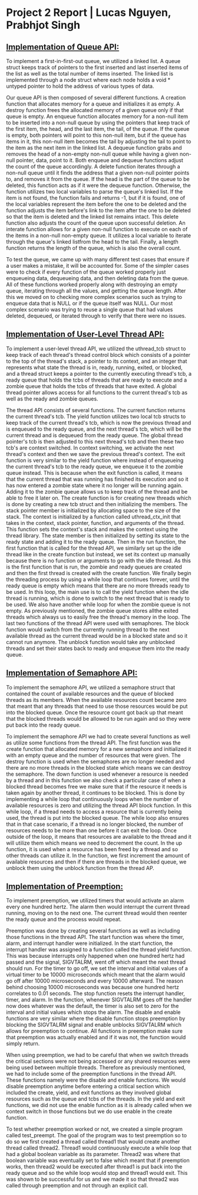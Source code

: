 # <b>Project 2 Report | Lucas Nguyen, Prabhjot Singh</b>

## <u>Implementation of Queue API:</u>

To implement a first-in-first-out queue, we utilized a linked list. 
A queue struct keeps track of pointers to the first inserted and last inserted 
items of the list as well as the total number of items inserted. The linked list
is implemented through a node struct where each node holds a void * untyped 
pointer to hold the address of various types of data.

Our queue API is then composed of several different functions. A creation
function that allocates memory for a queue and initializes it as empty. A 
destroy function frees the allocated memory of a given queue only if that queue
is empty. An enqueue function allocates memory for a non-null item to be 
inserted into a non-null queue by using the pointers that keep track of the
first item, the head, and the last item, the tail, of the queue. If the queue is
empty, both pointers will point to this non-null item, but if the queue has 
items in it, this non-null item becomes the tail by adjusting the tail to point
to the item as the next item in the linked list. A dequeue function grabs and 
removes the head of a non-empty non-null queue while having a given non-null 
pointer, data, point to it. Both enqueue and dequeue functions adjust the count 
of the queue accordingly. A delete function iterates through a non-null queue 
until it finds the address that a given non-null pointer points to, and removes 
it from the queue. If the head is the part of the queue to be deleted, this 
function acts as if it were the dequeue function. Otherwise, the function 
utilizes two local variables to parse the queue's linked list. If the item is 
not found, the function fails and returns -1, but if it is found, one of the 
local variables represent the item before the one to be deleted and the function 
adjusts the item before's link to the item after the one to be deleted so that 
the item is deleted and the linked list remains intact. This delete function 
also adjusts the count of the queue upon successful deletion. An interate 
function allows for a given non-null function to execute on each of the items 
in a non-null non-empty queue. It utilizes a local variable to iterate through
the queue's linked listfrom the head to the tail. Finally, a length function 
returns the length of the queue, which is also the overall count.

To test the queue, we came up with many different test cases that 
ensure if a user makes a mistake, it will be accounted for. Some of the simpler
cases were to check if every function of the queue worked properly just  
enqueueing data, dequeueing data, and then deleting data from the queue. All of
these functions worked properly along with destroying an empty queue, iterating 
through all the values, and getting the queue length. After this we moved on to 
checking more complex scenarios such as trying to enqueue data that is NULL or 
if the queue itself was NULL. Our most complex scenario was trying to reuse a 
single queue that had values deleted, dequeued, or iterated through to
verify that there were no issues.

## <u>Implementation of User-Level Thread API:</u>

To implement a user-level thread API, we utilized the uthread_tcb struct to
keep track of each thread's thread control block which consists of a pointer to
the top of the thread's stack, a pointer to its context, and an integer that
represents what state the thread is in, ready, running, exited, or blocked, and
a thread struct keeps a pointer to the currently executing thread's tcb, a ready
queue that holds the tcbs of threads that are ready to execute and a zombie 
queue that holds the tcbs of threads that have exited. A global thread pointer
allows access for all functions to the current thread's tcb as well as the ready
and zombie queues.

The thread API consists of several functions. The current function returns the
current thread's tcb. The yield function utilizes two local tcb structs to keep 
track of the current thread's tcb, which is now the previous thread and is
enqueued to the ready queue, and the next thread's tcb, which will be the 
current thread and is dequeued from the ready queue. The global thread pointer's
tcb is then adjusted to this next thread's tcb and then these two tcb's are 
context switched. In context switching, we activate the next thread's context 
and then we save the previous thread's context. The exit function is very 
similar to the yield function where instead of enqueueing the current thread's 
tcb to the ready queue, we enqueue it to the zombie queue instead. This is
because when the exit function is called, it means that the current thread that 
was running has finished its execution and so it has now entered a zombie state 
where it no longer will be running again. Adding it to the zombie queue allows 
us to keep track of the thread and be able to free it later on. The create 
function is for creating new threads which is done by creating a new tcb struct
and then initializing the members. The stack pointer member is initialized by 
allocating space to the size of the stack. The context is initialized by a 
function called uthread_ctx_init that takes in the context, stack pointer, 
function, and arguments of the thread. This function sets the context's stack 
and makes the context using the thread library. The state member is then 
initialized by setting its state to the ready state and adding it to the ready 
queue. Then in the run function, the first function that is called for the 
thread API, we similarly set up the idle thread like in the create function but 
instead, we set its context up manually because there is no function or 
arguments to go with the idle thread. As this is the first function that is run,
the zombie and ready queues are created and then the first thread is created 
with the create function. We finally begin the threading process by using a 
while loop that continues forever, until the ready queue is empty which means 
that there are no more threads ready to be used. In this loop, the main use is 
to call the yield function when the idle thread is running, which is done to 
switch to the next thread that is ready to be used. We also have another while 
loop for when the zombie queue is not empty. As previously mentioned, the zombie 
queue stores allthe exited threads which always us to easily free the thread's
memory in the loop. The last two functions of the thread API were used with 
semaphores. The block function would switch from the currently running thread to 
the next available thread as the current thread would be in a blocked state and 
so it cannot run anymore. The unblock function would take any unblocked threads 
and set their states back to ready and enqueue them into the ready queue.

## <u>Implementation of Semaphore API:</u>

To implement the semaphore API, we utilized a semaphore struct that 
contained the count of available resources and the queue of blocked threads as 
its members. When the available resources count became zero that meant that any
threads that need to use those resources would be put into the blocked queue. 
Once the resource count got back up that meant that the blocked threads would be
allowed to be run again and so they were put back into the ready queue.

To implement the semaphore API we had to create several functions as well as 
utilize some functions from the thread API. The first function was the create
function that allocated memory for a new semaphore and initialized it with an 
empty queue and the number of resources that were given. The destroy function
is used when the semaphores are no longer needed and there are no more threads 
in the blocked state which means we can destroy the semaphore. The down function 
is used whenever a resource is needed by a thread and in this function we also
check a particular case of when a blocked thread becomes free we make sure that 
if the resource it needs is taken again by another thread, it continues to be 
blocked. This is done by implementing a while loop that continuously loops when 
the number of available resources is zero and utilizing the thread API block 
function. In this while loop, if a thread needs to access a resource that is 
currently being used, the thread is put into the blocked queue. The while loop
also ensures that in that case scenario, if a thread is no longer blocked,
the number of resources needs to be more than one before it can exit the loop.
Once outside of the loop, it means that resources are available to the thread 
and it will utilize them which means we need to decrement the count. 
In the up function, it is used when a resource has been freed by a thread and so
other threads can utilize it. In the function, we first increment the amount of 
available resources and then if there are threads in the blocked queue, we 
unblock them using the unblock function from the thread AP. 

## <u>Implementation of Preemption:</u>

To implement preemption, we utilized timers that would activate an 
alarm every one hundred hertz. The alarm then would interrupt the current thread
running, moving on to the next one. The current thread would then reenter the 
ready queue and the process would repeat. 

Preemption was done by creating several functions as well as including those 
functions in the thread API. The start function was where the timer, alarm, and 
interrupt handler were initialized. In the start function, the interrupt handler
was assigned to a function called the thread yield function. This was 
because interrupts only happened when one hundred hertz had passed and the 
signal, SIGVTALRM, went off which meant the next thread should run. For the 
timer to go off, we set the interval and initial values of a virtual 
timer to be 10000 microseconds which meant that the alarm would go off after 
10000 microseconds and every 10000 afterward. The reason behind choosing 10000 
microseconds was because one hundred hertz correlates to 0.01 seconds. The stop 
function resets the interrupt handler, timer, and alarm. In the function, 
whenever SIGVTALRM goes off the handler now does whatever was the default, the 
timer is also set to zero for the interval and initial values which stops the 
alarm. The disable and enable functions are very similar where the disable 
function stops preemption by blocking the SIGVTALRM signal and enable unblocks
SIGVTALRM which allows for preemption to continue. All functions in preemption 
make sure that preemption was actually enabled and if it was not, the function
would simply return. 

When using preemption, we had to be careful that when we switch threads the
critical sections were not being accessed or any shared resources were being 
used between multiple threads. Therefore as previously mentioned, we had to 
include some of the preemption functions in the thread API. These functions 
namely were the disable and enable functions. We would disable preemption 
anytime before entering a critical section which included the create, yield, and
exit functions as they involved global resources such as the queue and tcbs of 
the threads. In the yield and exit functions, we did not use the enable function 
as it is already called when we context switch in those functions but we do use 
enable in the create function. 

To test whether preemption worked or not, we created a simple program called 
test_preempt. The goal of the program was to test preemption so to do 
so we first created a thread called thread1 that would create another thread 
called thread2. Thread1 would continuously execute a while loop that had a 
global boolean variable as its parameter. Thread2 was where that boolean 
variable was eventually set to false which meant that if preemption works, then
thread2 would be executed after thread1 is put back into the ready queue and so
the while loop would stop and thread1 would exit. This was shown to be 
successful for us and we made it so that thread2 was called through preemption 
and not through an explicit call. 
